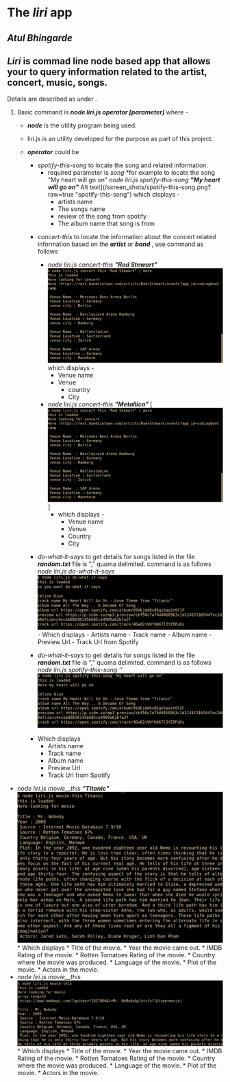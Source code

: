 # The  **_liri_**  app 
## ***Atul Bhingarde***

## **_Liri_**  is commad line node based app that allows your to query information related to the artist, concert, music, songs.

Details are described as under .

 1. Basic command is **_node liri.js operator [parameter]_** where -
 	 * ***node*** is the utility program being used.
	 * liri.js is an utility developed for the purpose as part of this project.
	 * ***operator*** could be 	 
		 * *spotify-this-song* to locate the song and related information.
			 * required parameter is *song* 
*for example to locate the song "My heart will go on"
_node liri.js spotify-this-song_  **_"My heart will go on"_**
Alt text](/screen_shots/spotify-this-song.png?raw=true "spotify-this-song")
which displays - 
				* artists name
				*	The songs name
				*	review of the song from spotify
				*	The album name that song is from
    
		-   *concert-this* to locate the information about the concert related information based on the ***artist*** or  ***band*** , use command as follows 
			- _node liri.js concert-this_  **_"Rod Stewart"_**  
![Alt text](/screen_shots/concert-this.bmp?raw=true "concert-this")
which displays -
				- Venue name
				- Venue 
					- country
					- City
			- _node liri.js concert-this_  **_"Metallica"_**  [![Alt text](/screen_shots/concert-this.bmp?raw=true "concert-this")]
				- which displays -
					- Venue name
					- Venue 
					- Country
					- City
		-  *do-what-it-says* to get details for songs listed in the file ***random.txt*** file is "," quoma delimited. command is as follows
			_node liri.js do-what-it-says_  ![Alt text](/screen_shots/do-what-it-says.png?raw=true "do-what-it-says")
				- Which displays
					- Artists name
					- Track name
					- Album name
					- Preview Url 
					- Track Url from Spotify
   
		-  *do-what-it-says* to get details for songs listed in the file ***random.txt*** file is "," quoma delimited. command is as follows
_node liri.js spotify-this-song '<song name here>'_  
![Alt text](/screen_shots/spotify-this-song.png?raw=true "do-what-it-says")
		* Which displays
			* Artists name
			* Track name
			* Album name
			* Preview Url 
			* Track Url from Spotify
   
-   _node liri.js movie__this_  **_"Titanic"_**  
![Alt text](/screen_shots/movie-this.png?raw=true "movie-this")
		* Which displays
			* Title of the movie.
			* Year the movie came out.
			* IMDB Rating of the movie.
			* Rotten Tomatoes Rating of the movie.
			* Country where the movie was produced.
			* Language of the movie.
			* Plot of the movie.
			* Actors in the movie.
-   _node liri.js movie__this_ 
![Alt text](/screen_shots/mr_nobody.png?raw=true "mr-nobody")
		* Which displays
			* Title of the movie.
			* Year the movie came out.
			* IMDB Rating of the movie.
			* Rotten Tomatoes Rating of the movie.
			* Country where the movie was produced.
			* Language of the movie.
			* Plot of the movie.
			* Actors in the movie.
